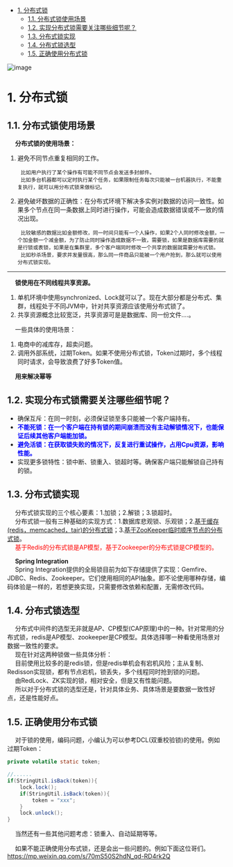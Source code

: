 
<!-- TOC -->

- [1. 分布式锁](#1-分布式锁)
    - [1.1. 分布式锁使用场景](#11-分布式锁使用场景)
    - [1.2. 实现分布式锁需要关注哪些细节呢？](#12-实现分布式锁需要关注哪些细节呢)
    - [1.3. 分布式锁实现](#13-分布式锁实现)
    - [1.4. 分布式锁选型](#14-分布式锁选型)
    - [1.5. 正确使用分布式锁](#15-正确使用分布式锁)

<!-- /TOC -->

![image](https://gitee.com/wt1814/pic-host/raw/master/images/microService/problems/problem-29.png)  

# 1. 分布式锁  
## 1.1. 分布式锁使用场景  
<!-- 
***分布式锁使用场景
https://www.cnblogs.com/aoshicangqiong/p/12173550.html
-->
&emsp; **分布式锁的使用场景：**  
1. 避免不同节点重复相同的工作。  

        比如用户执行了某个操作有可能不同节点会发送多封邮件。  
        比如多台机器都可以定时执行某个任务，如果限制任务每次只能被一台机器执行，不能重复执行，就可以用分布式锁来做标记。

2. 避免破坏数据的正确性：在分布式环境下解决多实例对数据的访问一致性。如果多个节点在同一条数据上同时进行操作，可能会造成数据错误或不一致的情况出现。  

        比较敏感的数据比如金额修改，同一时间只能有一个人操作，如果2个人同时修改金额，一个加金额一个减金额，为了防止同时操作造成数据不一致，需要锁，如果是数据库需要的就是行锁或表锁，如果是在集群里，多个客户端同时修改一个共享的数据就需要分布式锁。  
        比如秒杀场景，要求并发量很高，那么同一件商品只能被一个用户抢到，那么就可以使用分布式锁实现。 

      
----
&emsp; **锁使用在不同线程共享资源。**  
1. 单机环境中使用synchronized、Lock就可以了。现在大部分都是分布式、集群，线程处于不同JVM中，针对共享资源应该使用分布式锁了。  
2. 共享资源概念比较宽泛，共享资源可是是数据库、同一份文件....。  

&emsp; 一些具体的使用场景：  
1. 电商中的减库存，超卖问题。  
2. 调用外部系统，过期Token。如果不使用分布式锁，Token过期时，多个线程同时请求，会导致浪费了好多Token值。    

&emsp; **用来解决幂等**  

## 1.2. 实现分布式锁需要关注哪些细节呢？  

* 确保互斥：在同一时刻，必须保证锁至多只能被一个客户端持有。  
* **<font color = "blue">不能死锁：在一个客户端在持有锁的期间崩溃而没有主动解锁情况下，也能保证后续其他客户端能加锁。**</font>    
* **<font color = "blue">避免活锁：在获取锁失败的情况下，反复进行重试操作，占用Cpu资源，影响性能。**</font>    
* 实现更多锁特性：锁中断、锁重入、锁超时等。确保客户端只能解锁自己持有的锁。  

## 1.3. 分布式锁实现  
&emsp; 分布式锁实现的三个核心要素：1.加锁；2.解锁；3.锁超时。  
&emsp; 分布式锁一般有三种基础的实现方式：1.数据库悲观锁、乐观锁；2.[基于缓存(redis，memcached，tair)的分布式锁](/docs/microService/thinking/redisLock.md)；3.[基于ZooKeeper临时顺序节点的分布式锁](/docs/microService/thinking/ZKLock.md)。  
&emsp; <font color="red">基于Redis的分布式锁是AP模型，基于Zookeeper的分布式锁是CP模型的。</font> 

&emsp; **Spring Integration**    
&emsp; Spring Integration提供的全局锁目前为如下存储提供了实现：Gemfire、JDBC、Redis、Zookeeper。它们使用相同的API抽象。即不论使用哪种存储，编码体验是一样的，若想更换实现，只需要修改依赖和配置，无需修改代码。  

## 1.4. 分布式锁选型  
&emsp; 分布式中间件的选型无非就是AP、CP模型(CAP原理)中的一种。针对常用的分布式锁，redis是AP模型、zookeeper是CP模型。具体选择哪一种看使用场景对数据一致性的要求。  
&emsp; 现在针对这两种锁做一些具体分析：  
&emsp; 目前使用比较多的是redis锁，但是redis单机会有宕机风险；主从复制、Redisson实现锁，都有节点宕机，锁丢失，多个线程同时抢到锁的问题。  
&emsp; 由RedLock、ZK实现的锁，相对安全，但是又有性能问题。  
&emsp; 所以对于分布式锁的选型还是，针对具体业务、具体场景是要数据一致性好点，还是性能好点。  

## 1.5. 正确使用分布式锁  
<!-- 
记一次由Redis分布式锁造成的重大事故，避免以后踩坑！ 
https://mp.weixin.qq.com/s/70mS50S2hdN_qd-RD4rk2Q



&emsp; 之前跟同事讨论，redis锁是不是要加时间限制。其实redis锁要不要加时间，也就是释放锁的时机问题，最终演变成了finally里要不要释放锁。  
&emsp; 如果redis锁用于争抢资源(文本、数据库)，在finally是要释放锁的；如果redis锁用于幂等，建议还是不要在finally释放锁了，可能程序执行时间比你触发幂等的间隔短，那加不加锁，也就没意义了。  
-->
&emsp; 对于锁的使用，编码问题，小编认为可以参考DCL(双重校验锁)的使用。例如过期Token：  

```java
private volatile static token;

//......
if(StringUtil.isBack(token)){
    lock.lock();
    if(StringUtil.isBack(token)){
        token = "xxx";
    }
    lock.unlock();
} 
```

&emsp; 当然还有一些其他问题考虑：锁重入、自动延期等等。  

&emsp; 如果不能正确使用分布式锁，还是会出一些问题的。例如下面这位哥们。  
https://mp.weixin.qq.com/s/70mS50S2hdN_qd-RD4rk2Q  

